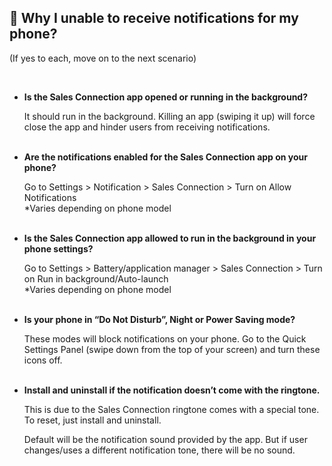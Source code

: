 
## 🔑 Why I unable to receive notifications for my phone? 
<aside>
(If yes to each, move on to the next scenario)
    
<br> <!-- Adding one line space -->

- **Is the Sales Connection app opened or running in the background?**<br>

  It should run in the background. Killing an app (swiping it up) will force close the app and hinder users from receiving notifications.<br><br>
  
- **Are the notifications enabled for the Sales Connection app on your phone?**<br>

  Go to Settings > Notification > Sales Connection > Turn on Allow Notifications<br>
  *Varies depending on phone model<br><br>

- **Is the Sales Connection app allowed to run in the background in your phone settings?**<br>

  Go to Settings > Battery/application manager > Sales Connection > Turn on Run in background/Auto-launch<br>
  *Varies depending on phone model<br><br>

- **Is your phone in “Do Not Disturb”, Night or Power Saving mode?**<br>

  These modes will block notifications on your phone. Go to the Quick Settings Panel (swipe down from the top of your screen) and turn these icons off.<br><br>

- **Install and uninstall if the notification doesn’t come with the ringtone.**<br>

  This is due to the Sales Connection ringtone comes with a special tone. To reset, just install and uninstall.<br>


  Default will be the notification sound provided by the app. But if user changes/uses a different notification tone, there will be no sound.<br>
  
    
</aside>
